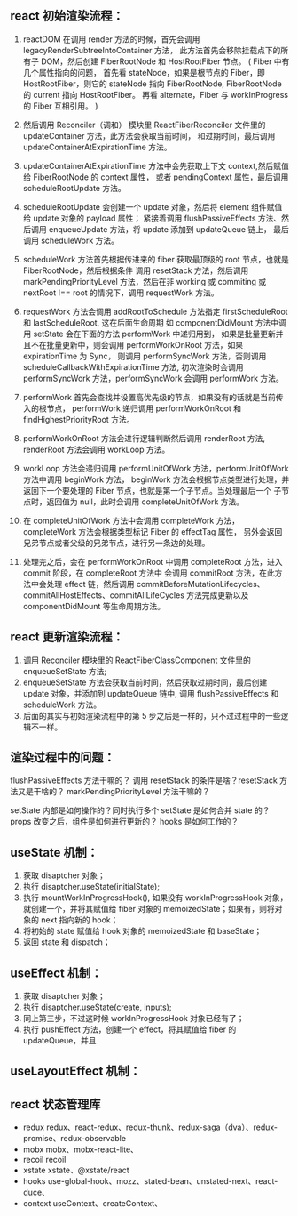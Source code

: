 ## react 初始渲染流程：

1. reactDOM 在调用 render 方法的时候，首先会调用 legacyRenderSubtreeIntoContainer 方法，
   此方法首先会移除挂载点下的所有子 DOM，然后创建 FiberRootNode 和 HostRootFiber 节点。
   (
   Fiber 中有几个属性指向的问题，
   首先看 stateNode，如果是根节点的 Fiber，即 HostRootFiber，则它的 stateNode 指向 FiberRootNode,
   FiberRootNode 的 current 指向 HostRootFiber。
   再看 alternate，Fiber 与 workInProgress 的 Fiber 互相引用。
   )

2. 然后调用 Reconciler（调和） 模块里 ReactFiberReconciler 文件里的 updateContainer 方法，此方法会获取当前时间，
   和过期时间，最后调用 updateContainerAtExpirationTime 方法。

3. updateContainerAtExpirationTime 方法中会先获取上下文 context,然后赋值给 FiberRootNode 的 context 属性，
   或者 pendingContext 属性，最后调用 scheduleRootUpdate 方法。

4. scheduleRootUpdate 会创建一个 update 对象，然后将 element 组件赋值给 update 对象的 payload 属性；
   紧接着调用 flushPassiveEffects 方法、然后调用 enqueueUpdate 方法，将 update 添加到 updateQueue 链上，
   最后调用 scheduleWork 方法。

5. scheduleWork 方法首先根据传进来的 fiber 获取最顶级的 root 节点，也就是 FiberRootNode，然后根据条件
   调用 resetStack 方法，然后调用 markPendingPriorityLevel 方法，然后在非 working 或 commiting 或
   nextRoot !== root 的情况下，调用 requestWork 方法。

6. requestWork 方法会调用 addRootToSchedule 方法指定 firstScheduleRoot 和 lastScheduleRoot, 这在后面生命周期
   如 componentDidMount 方法中调用 setState 会在下面的方法 performWork 中递归用到，
   如果是批量更新并且不在批量更新中，则会调用 performWorkOnRoot 方法，如果 expirationTime 为 Sync，
   则调用 performSyncWork 方法，否则调用 scheduleCallbackWithExpirationTime 方法, 初次渲染时会调用
   performSyncWork 方法，performSyncWork 会调用 performWork 方法。

7. performWork 首先会查找并设置高优先级的节点，如果没有的话就是当前传入的根节点，
   performWork 递归调用 performWorkOnRoot 和 findHighestPriorityRoot 方法。

8. performWorkOnRoot 方法会进行逻辑判断然后调用 renderRoot 方法, renderRoot 方法会调用 workLoop 方法。

9. workLoop 方法会递归调用 performUnitOfWork 方法，performUnitOfWork 方法中调用 beginWork 方法，
   beginWork 方法会根据节点类型进行处理，并返回下一个要处理的 Fiber 节点，也就是第一个子节点。当处理最后一个
   子节点时，返回值为 null，此时会调用 completeUnitOfWork 方法。

10. 在 completeUnitOfWork 方法中会调用 completeWork 方法，completeWork 方法会根据类型标记 Fiber 的 effectTag 属性，
    另外会返回兄弟节点或者父级的兄弟节点，进行另一条边的处理。

11. 处理完之后，会在 performWorkOnRoot 中调用 completeRoot 方法，进入 commit 阶段，在 completeRoot 方法中
    会调用 commitRoot 方法，在此方法中会处理 effect 链，然后调用 commitBeforeMutationLifecycles、
    commitAllHostEffects、commitAllLifeCycles 方法完成更新以及 componentDidMount 等生命周期方法。

## react 更新渲染流程：

1. 调用 Reconciler 模块里的 ReactFiberClassComponent 文件里的 enqueueSetState 方法;
2. enqueueSetState 方法会获取当前时间，然后获取过期时间，最后创建 update 对象，并添加到 updateQueue 链中,
   调用 flushPassiveEffects 和 scheduleWork 方法。
3. 后面的其实与初始渲染流程中的第 5 步之后是一样的，只不过过程中的一些逻辑不一样。

## 渲染过程中的问题：

flushPassiveEffects 方法干嘛的？
调用 resetStack 的条件是啥？resetStack 方法又是干啥的？
markPendingPriorityLevel 方法干嘛的？

setState 内部是如何操作的？同时执行多个 setState 是如何合并 state 的？
props 改变之后，组件是如何进行更新的？
hooks 是如何工作的？

## useState 机制：

1. 获取 disaptcher 对象；
2. 执行 disaptcher.useState(initialState);
3. 执行 mountWorkInProgressHook(), 如果没有 workInProgressHook 对象，就创建一个，并将其赋值给 fiber 对象的 memoizedState；如果有，则将对象的 next 指向新的 hook；
4. 将初始的 state 赋值给 hook 对象的 memoizedState 和 baseState；
5. 返回 state 和 dispatch；

## useEffect 机制：

1. 获取 disaptcher 对象；
2. 执行 disaptcher.useState(create, inputs);
3. 同上第三步，不过这时候 workInProgressHook 对象已经有了；
4. 执行 pushEffect 方法，创建一个 effect，将其赋值给 fiber 的 updateQueue，并且

## useLayoutEffect 机制：

## react 状态管理库

-   redux
    redux、react-redux、redux-thunk、redux-saga（dva）、redux-promise、redux-observable
-   mobx
    mobx、mobx-react-lite、
-   recoil
    recoil
-   xstate
    xstate、@xstate/react
-   hooks
    use-global-hook、mozz、stated-bean、unstated-next、react-duce、
-   context
    useContext、createContext、
